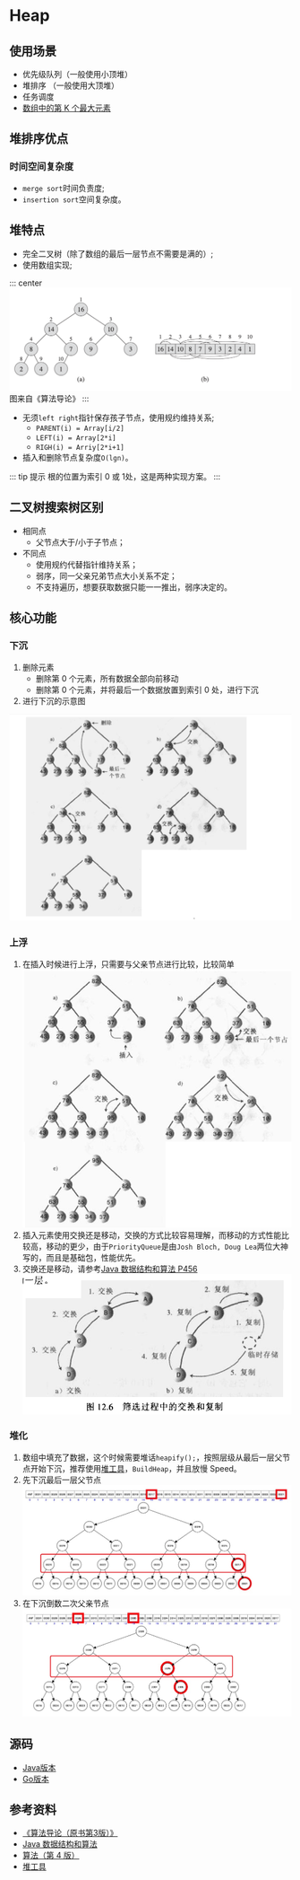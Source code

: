 # Heap

## 使用场景

* 优先级队列（一般使用小顶堆）
* 堆排序 （一般使用大顶堆）
* 任务调度
* [数组中的第 K 个最大元素](https://leetcode-cn.com/problems/kth-largest-element-in-an-array/)

## 堆排序优点

### 时间空间复杂度

* `merge sort`时间负责度;
* `insertion sort`空间复杂度。

## 堆特点

* 完全二叉树（除了数组的最后一层节点不需要是满的）;
* 使用数组实现;

::: center
![An image](./image/heap-array.png)
图来自《算法导论》
:::

* 无须`left right`指针保存孩子节点，使用规约维持关系;
  * `PARENT(i) = Array[i/2]`
  * `LEFT(i) = Array[2*i]`
  * `RIGH(i) = Arriy[2*i+1]`
* 插入和删除节点复杂度`O(lgn)`。

::: tip 提示
根的位置为索引 0 或 1处，这是两种实现方案。
:::

## 二叉树搜索树区别

* 相同点
  + 父节点大于/小于子节点；
* 不同点
  + 使用规约代替指针维持关系；
  + 弱序，同一父亲兄弟节点大小关系不定；
  + 不支持遍历，想要获取数据只能一一推出，弱序决定的。

## 核心功能

### 下沉

1. 删除元素
   * 删除第 0 个元素，所有数据全部向前移动
   * 删除第 0 个元素，并将最后一个数据放置到索引 0 处，进行下沉
2. 进行下沉的示意图

![An image](./image/down.jpg)

### 上浮

1. 在插入时候进行上浮，只需要与父亲节点进行比较，比较简单
![An image](./image/heap-siftup.jpg)
2. 插入元素使用交换还是移动，交换的方式比较容易理解，而移动的方式性能比较高，移动的更少，由于`PriorityQueue`是由`Josh Bloch, Doug Lea`两位大神写的，而且是基础包，性能优先。
3. 交换还是移动，请参考[Java 数据结构和算法 P456](https://book.douban.com/subject/1144007/)
![An image](./image/move-or-exchange.jpg)

### 堆化

1. 数组中填充了数据，这个时候需要堆话` heapify(); `，按照层级从最后一层父节点开始下沉，推荐使用[堆工具](https://www.cs.usfca.edu/~galles/visualization/Heap.html)，`BuildHeap`，并且放慢 Speed。
2. 先下沉最后一层父节点
![An image](./image/heap-h1.jpg)
3. 在下沉倒数二次父亲节点
![An image](./image/heap-h2.jpg)

## 源码

* [Java版本](../../../languages/java/heap-java.md)
* [Go版本](../../../languages/go/heap-go.md)

## 参考资料

* [《算法导论（原书第3版）》](https://book.douban.com/subject/20432061/)
* [Java 数据结构和算法](https://book.douban.com/subject/1144007/)
* [算法（第 4 版）](https://book.douban.com/subject/19952400/)
* [堆工具](https://www.cs.usfca.edu/~galles/visualization/Heap.html)
